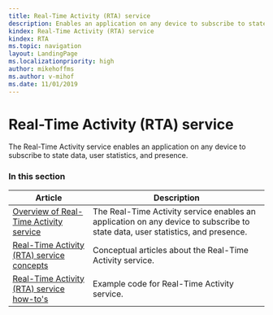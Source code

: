```yaml
---
title: Real-Time Activity (RTA) service
description: Enables an application on any device to subscribe to state data, user statistics, and presence.
kindex: Real-Time Activity (RTA) service
kindex: RTA
ms.topic: navigation
layout: LandingPage
ms.localizationpriority: high
author: mikehoffms
ms.author: v-mihof
ms.date: 11/01/2019
---
```


# Real-Time Activity (RTA) service

The Real-Time Activity service enables an application on any device to subscribe to state data, user statistics, and presence.


### In this section

| Article | Description |
|---------|-------------|
| [Overview of Real-Time Activity service](live-real-time-activity-service-overview.md) | The Real-Time Activity service enables an application on any device to subscribe to state data, user statistics, and presence. |
| [Real-Time Activity (RTA) service concepts](concepts/live-rta-concepts-nav.md) | Conceptual articles about the Real-Time Activity service. |
| [Real-Time Activity (RTA) service how-to's](how-to/live-rta-howto-nav.md) | Example code for Real-Time Activity service. |
